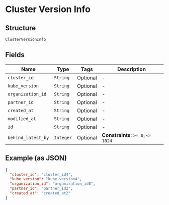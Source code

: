 
# Cluster Version Info

## Structure

`ClusterVersionInfo`

## Fields

| Name | Type | Tags | Description |
|  --- | --- | --- | --- |
| `cluster_id` | `String` | Optional | - |
| `kube_version` | `String` | Optional | - |
| `organization_id` | `String` | Optional | - |
| `partner_id` | `String` | Optional | - |
| `created_at` | `String` | Optional | - |
| `modified_at` | `String` | Optional | - |
| `id` | `String` | Optional | - |
| `behind_latest_by` | `Integer` | Optional | **Constraints**: `>= 0`, `<= 1024` |

## Example (as JSON)

```json
{
  "cluster_id": "cluster_id4",
  "kube_version": "kube_version4",
  "organization_id": "organization_id0",
  "partner_id": "partner_id2",
  "created_at": "created_at2"
}
```

